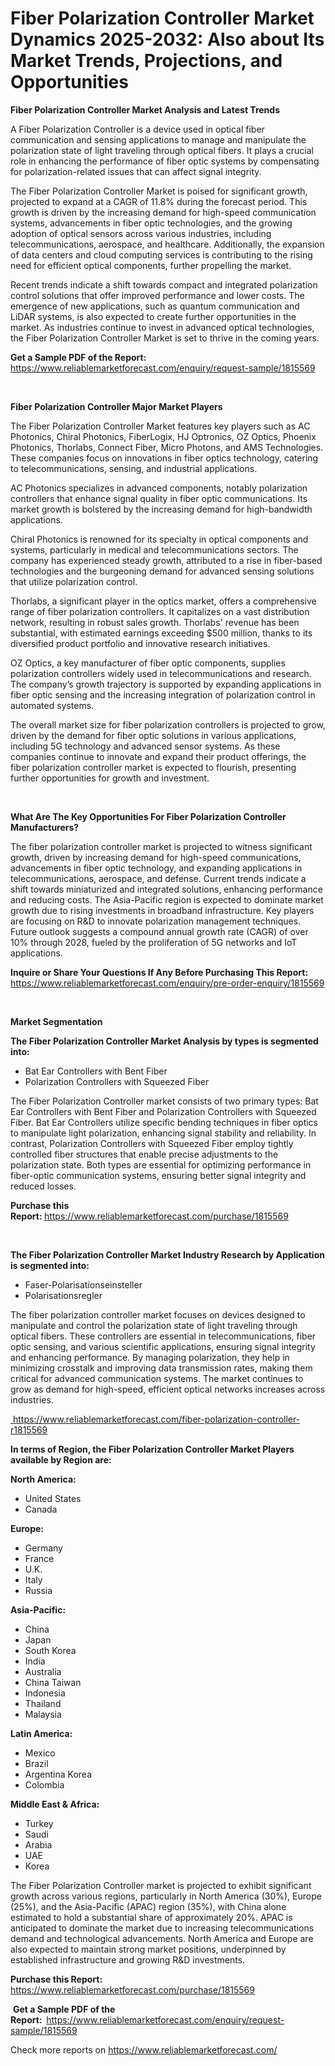<p><h1>Fiber Polarization Controller Market Dynamics 2025-2032: Also about Its Market Trends, Projections, and Opportunities</h1></p><p><strong>Fiber Polarization Controller Market Analysis and Latest Trends</strong></p>
<p><p>A Fiber Polarization Controller is a device used in optical fiber communication and sensing applications to manage and manipulate the polarization state of light traveling through optical fibers. It plays a crucial role in enhancing the performance of fiber optic systems by compensating for polarization-related issues that can affect signal integrity.</p><p>The Fiber Polarization Controller Market is poised for significant growth, projected to expand at a CAGR of 11.8% during the forecast period. This growth is driven by the increasing demand for high-speed communication systems, advancements in fiber optic technologies, and the growing adoption of optical sensors across various industries, including telecommunications, aerospace, and healthcare. Additionally, the expansion of data centers and cloud computing services is contributing to the rising need for efficient optical components, further propelling the market.</p><p>Recent trends indicate a shift towards compact and integrated polarization control solutions that offer improved performance and lower costs. The emergence of new applications, such as quantum communication and LiDAR systems, is also expected to create further opportunities in the market. As industries continue to invest in advanced optical technologies, the Fiber Polarization Controller Market is set to thrive in the coming years.</p></p>
<p><strong>Get a Sample PDF of the Report:&nbsp;</strong> <a href="https://www.reliablemarketforecast.com/enquiry/request-sample/1815569?utm_campaign=2124&utm_medium=2&utm_source=Github&utm_content=ia&utm_term=11022025&utm_id=fiber-polarization-controller">https://www.reliablemarketforecast.com/enquiry/request-sample/1815569</a></p>
<p>&nbsp;</p>
<p><strong>Fiber Polarization Controller Major Market Players</strong></p>
<p><p>The Fiber Polarization Controller Market features key players such as AC Photonics, Chiral Photonics, FiberLogix, HJ Optronics, OZ Optics, Phoenix Photonics, Thorlabs, Connect Fiber, Micro Photons, and AMS Technologies. These companies focus on innovations in fiber optics technology, catering to telecommunications, sensing, and industrial applications.</p><p>AC Photonics specializes in advanced components, notably polarization controllers that enhance signal quality in fiber optic communications. Its market growth is bolstered by the increasing demand for high-bandwidth applications. </p><p>Chiral Photonics is renowned for its specialty in optical components and systems, particularly in medical and telecommunications sectors. The company has experienced steady growth, attributed to a rise in fiber-based technologies and the burgeoning demand for advanced sensing solutions that utilize polarization control.</p><p>Thorlabs, a significant player in the optics market, offers a comprehensive range of fiber polarization controllers. It capitalizes on a vast distribution network, resulting in robust sales growth. Thorlabs' revenue has been substantial, with estimated earnings exceeding $500 million, thanks to its diversified product portfolio and innovative research initiatives.</p><p>OZ Optics, a key manufacturer of fiber optic components, supplies polarization controllers widely used in telecommunications and research. The company’s growth trajectory is supported by expanding applications in fiber optic sensing and the increasing integration of polarization control in automated systems.</p><p>The overall market size for fiber polarization controllers is projected to grow, driven by the demand for fiber optic solutions in various applications, including 5G technology and advanced sensor systems. As these companies continue to innovate and expand their product offerings, the fiber polarization controller market is expected to flourish, presenting further opportunities for growth and investment.</p></p>
<p>&nbsp;</p>
<p><strong>What Are The Key Opportunities For Fiber Polarization Controller Manufacturers?</strong></p>
<p><p>The fiber polarization controller market is projected to witness significant growth, driven by increasing demand for high-speed communications, advancements in fiber optic technology, and expanding applications in telecommunications, aerospace, and defense. Current trends indicate a shift towards miniaturized and integrated solutions, enhancing performance and reducing costs. The Asia-Pacific region is expected to dominate market growth due to rising investments in broadband infrastructure. Key players are focusing on R&D to innovate polarization management techniques. Future outlook suggests a compound annual growth rate (CAGR) of over 10% through 2028, fueled by the proliferation of 5G networks and IoT applications.</p></p>
<p><strong>Inquire or Share Your Questions If Any Before Purchasing This Report:</strong> <a href="https://www.reliablemarketforecast.com/enquiry/pre-order-enquiry/1815569?utm_campaign=2124&utm_medium=2&utm_source=Github&utm_content=ia&utm_term=11022025&utm_id=fiber-polarization-controller">https://www.reliablemarketforecast.com/enquiry/pre-order-enquiry/1815569</a></p>
<p>&nbsp;</p>
<p><strong>Market Segmentation</strong></p>
<p><strong>The Fiber Polarization Controller Market Analysis by types is segmented into:</strong></p>
<p><ul><li>Bat Ear Controllers with Bent Fiber</li><li>Polarization Controllers with Squeezed Fiber</li></ul></p>
<p><p>The Fiber Polarization Controller market consists of two primary types: Bat Ear Controllers with Bent Fiber and Polarization Controllers with Squeezed Fiber. Bat Ear Controllers utilize specific bending techniques in fiber optics to manipulate light polarization, enhancing signal stability and reliability. In contrast, Polarization Controllers with Squeezed Fiber employ tightly controlled fiber structures that enable precise adjustments to the polarization state. Both types are essential for optimizing performance in fiber-optic communication systems, ensuring better signal integrity and reduced losses.</p></p>
<p><strong>Purchase this Report:&nbsp;</strong><a href="https://www.reliablemarketforecast.com/purchase/1815569?utm_campaign=2124&utm_medium=2&utm_source=Github&utm_content=ia&utm_term=11022025&utm_id=fiber-polarization-controller">https://www.reliablemarketforecast.com/purchase/1815569</a></p>
<p>&nbsp;</p>
<p><strong>The Fiber Polarization Controller Market Industry Research by Application is segmented into:</strong></p>
<p><ul><li>Faser-Polarisationseinsteller</li><li>Polarisationsregler</li></ul></p>
<p><p>The fiber polarization controller market focuses on devices designed to manipulate and control the polarization state of light traveling through optical fibers. These controllers are essential in telecommunications, fiber optic sensing, and various scientific applications, ensuring signal integrity and enhancing performance. By managing polarization, they help in minimizing crosstalk and improving data transmission rates, making them critical for advanced communication systems. The market continues to grow as demand for high-speed, efficient optical networks increases across industries.</p></p>
<p><a href="https://www.reliablemarketforecast.com/fiber-polarization-controller-r1815569?utm_campaign=2124&utm_medium=2&utm_source=Github&utm_content=ia&utm_term=11022025&utm_id=fiber-polarization-controller">&nbsp;https://www.reliablemarketforecast.com/fiber-polarization-controller-r1815569</a></p>
<p><strong>In terms of Region, the Fiber Polarization Controller Market Players available by Region are:</strong></p>
<p>
    <p> <strong> North America: </strong>
        <ul>
            <li>United States</li>
            <li>Canada</li>
        </ul>
        </p> 
    <p> <strong> Europe: </strong>
        <ul>
            <li>Germany</li>
            <li>France</li>
            <li>U.K.</li>
            <li>Italy</li>
            <li>Russia</li>
        </ul>
        </p> 
    <p> <strong> Asia-Pacific: </strong>
        <ul>
            <li>China</li>
            <li>Japan</li>
            <li>South Korea</li>
            <li>India</li>
            <li>Australia</li>
            <li>China Taiwan</li>
            <li>Indonesia</li>
            <li>Thailand</li>
            <li>Malaysia</li>
        </ul>
        </p> 
    <p> <strong> Latin America: </strong>
        <ul>
            <li>Mexico</li>
            <li>Brazil</li>
            <li>Argentina Korea</li>
            <li>Colombia</li>
        </ul>
        </p> 
    <p> <strong> Middle East & Africa: </strong>
        <ul>
            <li>Turkey</li>
            <li>Saudi</li>
            <li>Arabia</li>
            <li>UAE</li>
            <li>Korea</li>
        </ul>
    </p>
    </p>
<p><p>The Fiber Polarization Controller market is projected to exhibit significant growth across various regions, particularly in North America (30%), Europe (25%), and the Asia-Pacific (APAC) region (35%), with China alone estimated to hold a substantial share of approximately 20%. APAC is anticipated to dominate the market due to increasing telecommunications demand and technological advancements. North America and Europe are also expected to maintain strong market positions, underpinned by established infrastructure and growing R&D investments.</p></p>
<p><strong>Purchase this Report: </strong><a href="https://www.reliablemarketforecast.com/purchase/1815569?utm_campaign=2124&utm_medium=2&utm_source=Github&utm_content=ia&utm_term=11022025&utm_id=fiber-polarization-controller">https://www.reliablemarketforecast.com/purchase/1815569</a></p>
<p>&nbsp;<strong>Get a Sample PDF of the Report:&nbsp;&nbsp;</strong><a href="https://www.reliablemarketforecast.com/enquiry/request-sample/1815569?utm_campaign=2124&utm_medium=2&utm_source=Github&utm_content=ia&utm_term=11022025&utm_id=fiber-polarization-controller">https://www.reliablemarketforecast.com/enquiry/request-sample/1815569</a></p>
<p><strong></strong></p>
<p>Check more reports on <a href="https://www.reliablemarketforecast.com/?utm_campaign=2124&utm_medium=2&utm_source=Github&utm_content=ia&utm_term=11022025&utm_id=fiber-polarization-controller">https://www.reliablemarketforecast.com/</a></p>